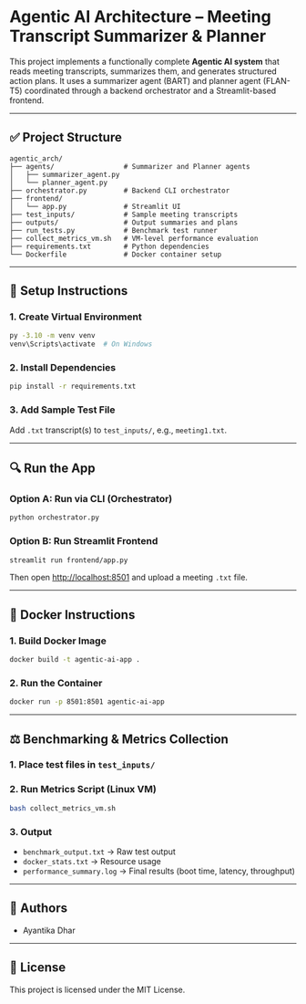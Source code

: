 # Agentic AI Architecture – Meeting Transcript Summarizer & Planner

This project implements a functionally complete **Agentic AI system** that reads meeting transcripts, summarizes them, and generates structured action plans. It uses a summarizer agent (BART) and planner agent (FLAN-T5) coordinated through a backend orchestrator and a Streamlit-based frontend.

---

## ✅ Project Structure

```plaintext
agentic_arch/
├── agents/                 # Summarizer and Planner agents
│   ├── summarizer_agent.py
│   └── planner_agent.py
├── orchestrator.py         # Backend CLI orchestrator
├── frontend/
│   └── app.py              # Streamlit UI
├── test_inputs/            # Sample meeting transcripts
├── outputs/                # Output summaries and plans
├── run_tests.py            # Benchmark test runner
├── collect_metrics_vm.sh   # VM-level performance evaluation
├── requirements.txt        # Python dependencies
└── Dockerfile              # Docker container setup
```

---

## 🚀 Setup Instructions

### 1. Create Virtual Environment
```bash
py -3.10 -m venv venv
venv\Scripts\activate  # On Windows
```

### 2. Install Dependencies
```bash
pip install -r requirements.txt
```

### 3. Add Sample Test File
Add `.txt` transcript(s) to `test_inputs/`, e.g., `meeting1.txt`.

---

## 🔍 Run the App

### Option A: Run via CLI (Orchestrator)
```bash
python orchestrator.py
```

### Option B: Run Streamlit Frontend
```bash
streamlit run frontend/app.py
```
Then open [http://localhost:8501](http://localhost:8501) and upload a meeting `.txt` file.

---

## 📆 Docker Instructions

### 1. Build Docker Image
```bash
docker build -t agentic-ai-app .
```

### 2. Run the Container
```bash
docker run -p 8501:8501 agentic-ai-app
```

---

## ⚖️ Benchmarking & Metrics Collection

### 1. Place test files in `test_inputs/`

### 2. Run Metrics Script (Linux VM)
```bash
bash collect_metrics_vm.sh
```

### 3. Output
- `benchmark_output.txt` → Raw test output
- `docker_stats.txt` → Resource usage
- `performance_summary.log` → Final results (boot time, latency, throughput)

---

## 📅 Authors
- Ayantika Dhar

---

## 📃 License
This project is licensed under the MIT License.
